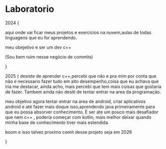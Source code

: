 # Laboratorio  

2024 {

aqui onde vai ficar meus projetos e exercícios na nuvem,aulas de todas linguagens que eu for aprendendo.

meu obejetivo e ser um dev c++

(Sou bem ruim nesse negócio de commits)

}


2025 { 
desiste de aprender c++,percebi que não e pra mim por conta que não e necessario fazer tudo em alto desempenho,coisa que eu achava que iria me destacar, ainda acho, mais percebi que tem mais coisas que gostaria de fazer. Tambem ainda não desiti de tentar entrar na area da programação.

meu objetivo agora tentar entrar na area de android, criar aplicativos android e até fazer mais doque isso,aprendendo java primeiramente para que eu possa absorver conhecimento, È ser ate um pouco mais desafiador que nem c++ , poderia começar com kotlin, mais melhor deixar quando minha base de conhecimento tiver mais estendida.


boom e isso talvez proximo comit desse projeto seja em 2026 

}

